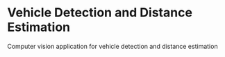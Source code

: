# Vehicle Detection and Distance Estimation
Computer vision application for vehicle detection and distance estimation
